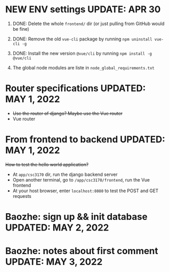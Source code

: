 # NEW ENV settings UPDATE: APR 30

1. DONE: Delete the whole `frontend/` dir (or just pulling from GitHub would be fine)

2. DONE: Remove the old `vue-cli` package by running `npm uninstall vue-cli -g`

3. DONE: Install the new version `@vue/cli` by running `npm install -g @vue/cli`

3. The global node modules are liste in `node_global_requirements.txt`

# Router specifications UPDATED: MAY 1, 2022

- ~~Use the router of django? Maybe use the Vue router~~
- Vue router

# From frontend to backend UPDATED: MAY 1, 2022

~~How to test the hello world application?~~

- At `app/csc3170` dir, run the django backend server
- Open another terminal, go to `/app/csc3170/frontend`, run the Vue frontend
- At your host browser, enter `localhost:8080` to test the POST and GET requests

# Baozhe: sign up && init database UPDATED: MAY 2, 2022

# Baozhe: notes about first comment UPDATE: MAY 3, 2022
